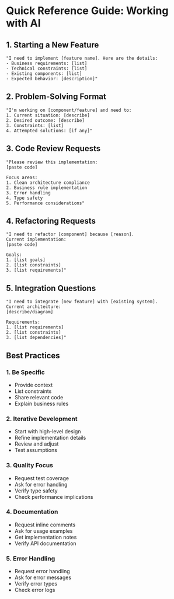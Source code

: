 # Quick Reference Guide: Working with AI

## 1. Starting a New Feature

```plaintext
"I need to implement [feature name]. Here are the details:
- Business requirements: [list]
- Technical constraints: [list]
- Existing components: [list]
- Expected behavior: [description]"
```

## 2. Problem-Solving Format

```plaintext
"I'm working on [component/feature] and need to:
1. Current situation: [describe]
2. Desired outcome: [describe]
3. Constraints: [list]
4. Attempted solutions: [if any]"
```

## 3. Code Review Requests

```plaintext
"Please review this implementation:
[paste code]

Focus areas:
1. Clean architecture compliance
2. Business rule implementation
3. Error handling
4. Type safety
5. Performance considerations"
```

## 4. Refactoring Requests

```plaintext
"I need to refactor [component] because [reason].
Current implementation:
[paste code]

Goals:
1. [list goals]
2. [list constraints]
3. [list requirements]"
```

## 5. Integration Questions

```plaintext
"I need to integrate [new feature] with [existing system].
Current architecture:
[describe/diagram]

Requirements:
1. [list requirements]
2. [list constraints]
3. [list dependencies]"
```

## Best Practices

### 1. Be Specific

- Provide context
- List constraints
- Share relevant code
- Explain business rules

### 2. Iterative Development

- Start with high-level design
- Refine implementation details
- Review and adjust
- Test assumptions

### 3. Quality Focus

- Request test coverage
- Ask for error handling
- Verify type safety
- Check performance implications

### 4. Documentation

- Request inline comments
- Ask for usage examples
- Get implementation notes
- Verify API documentation

### 5. Error Handling

- Request error handling
- Ask for error messages
- Verify error types
- Check error logs
